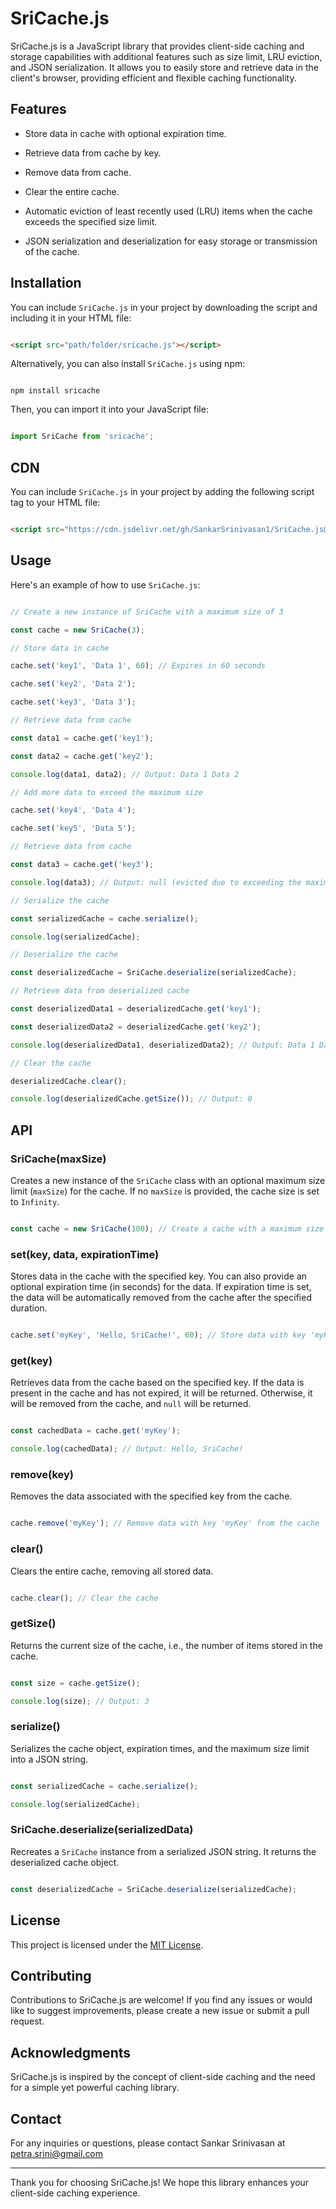 # SriCache.js



SriCache.js is a JavaScript library that provides client-side caching and storage capabilities with additional features such as size limit, LRU eviction, and JSON serialization. It allows you to easily store and retrieve data in the client's browser, providing efficient and flexible caching functionality.

## Features

- Store data in cache with optional expiration time.

- Retrieve data from cache by key.

- Remove data from cache.

- Clear the entire cache.

- Automatic eviction of least recently used (LRU) items when the cache exceeds the specified size limit.

- JSON serialization and deserialization for easy storage or transmission of the cache.

## Installation

You can include `SriCache.js` in your project by downloading the script and including it in your HTML file:

```html

<script src="path/folder/sricache.js"></script>

```

Alternatively, you can also install `SriCache.js` using npm:

```shell

npm install sricache

```

Then, you can import it into your JavaScript file:

```javascript

import SriCache from 'sricache';

```

## CDN

You can include `SriCache.js` in your project by adding the following script tag to your HTML file:

```html

<script src="https://cdn.jsdelivr.net/gh/SankarSrinivasan1/SriCache.js@main/SriCache.js"></script>
```

## Usage

Here's an example of how to use `SriCache.js`:

```javascript

// Create a new instance of SriCache with a maximum size of 3

const cache = new SriCache(3);

// Store data in cache

cache.set('key1', 'Data 1', 60); // Expires in 60 seconds

cache.set('key2', 'Data 2');

cache.set('key3', 'Data 3');

// Retrieve data from cache

const data1 = cache.get('key1');

const data2 = cache.get('key2');

console.log(data1, data2); // Output: Data 1 Data 2

// Add more data to exceed the maximum size

cache.set('key4', 'Data 4');

cache.set('key5', 'Data 5');

// Retrieve data from cache

const data3 = cache.get('key3');

console.log(data3); // Output: null (evicted due to exceeding the maximum size)

// Serialize the cache

const serializedCache = cache.serialize();

console.log(serializedCache);

// Deserialize the cache

const deserializedCache = SriCache.deserialize(serializedCache);

// Retrieve data from deserialized cache

const deserializedData1 = deserializedCache.get('key1');

const deserializedData2 = deserializedCache.get('key2');

console.log(deserializedData1, deserializedData2); // Output: Data 1 Data 2

// Clear the cache

deserializedCache.clear();

console.log(deserializedCache.getSize()); // Output: 0

```

## API

### SriCache(maxSize)

Creates a new instance of the `SriCache` class with an optional maximum size limit (`maxSize`) for the cache. If no `maxSize` is provided, the cache size is set to `Infinity`.

```javascript

const cache = new SriCache(100); // Create a cache with a maximum size of 100 items

```

### set(key, data, expirationTime)

Stores data in the cache with the specified key. You can also provide an optional expiration time (in seconds) for the data. If expiration time is set, the data will be automatically removed from the cache after the specified duration.

```javascript

cache.set('myKey', 'Hello, SriCache!', 60); // Store data with key 'myKey' and expiration time of 60 seconds

```

### get(key)

Retrieves data from the cache based on the specified key. If the data is present in the cache and has not expired, it will be returned. Otherwise, it will be removed from the cache, and `null` will be returned.

```javascript

const cachedData = cache.get('myKey');

console.log(cachedData); // Output: Hello, SriCache!

```

### remove(key)

Removes the data associated with the specified key from the cache.

```javascript

cache.remove('myKey'); // Remove data with key 'myKey' from the cache

```

### clear()

Clears the entire cache, removing all stored data.

```javascript

cache.clear(); // Clear the cache

```

### getSize()

Returns the current size of the cache, i.e., the number of items stored in the cache.

```javascript

const size = cache.getSize();

console.log(size); // Output: 3

```

### serialize()

Serializes the cache object, expiration times, and the maximum size limit into a JSON string.

```javascript

const serializedCache = cache.serialize();

console.log(serializedCache);

```

### SriCache.deserialize(serializedData)

Recreates a `SriCache` instance from a serialized JSON string. It returns the deserialized cache object.

```javascript

const deserializedCache = SriCache.deserialize(serializedCache);

```

## License

This project is licensed under the [MIT License](https://opensource.org/licenses/MIT).

## Contributing

Contributions to SriCache.js are welcome! If you find any issues or would like to suggest improvements, please create a new issue or submit a pull request.

## Acknowledgments

SriCache.js is inspired by the concept of client-side caching and the need for a simple yet powerful caching library.

## Contact

For any inquiries or questions, please contact Sankar Srinivasan at petra.srini@gmail.com

---

Thank you for choosing SriCache.js! We hope this library enhances your client-side caching experience.
